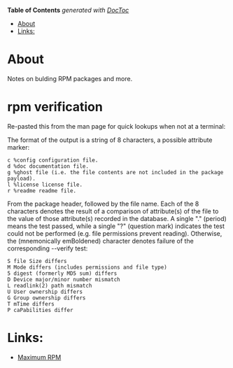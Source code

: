 <!-- START doctoc generated TOC please keep comment here to allow auto update -->
<!-- DON'T EDIT THIS SECTION, INSTEAD RE-RUN doctoc TO UPDATE -->
**Table of Contents**  *generated with [DocToc](https://github.com/thlorenz/doctoc)*

- [About](#about)
- [Links:](#links)

<!-- END doctoc generated TOC please keep comment here to allow auto update -->

# About

Notes on bulding RPM packages and more.

# rpm verification
Re-pasted this from the man page for quick lookups when not at a terminal:

The format of the output is a string of 8 characters, a possible attribute marker:
```
c %config configuration file.
d %doc documentation file.
g %ghost file (i.e. the file contents are not included in the package payload).
l %license license file.
r %readme readme file.
```

From the package header, followed by the file name. Each of the 8 characters denotes the result of a comparison of attribute(s) of the file to the value of those attribute(s) recorded in the database. A single "." (period) means the test passed, while a single "?" (question mark) indicates the test could not be performed (e.g. file permissions prevent reading). Otherwise, the (mnemonically emBoldened) character denotes failure of the corresponding --verify test:

```
S file Size differs
M Mode differs (includes permissions and file type)
5 digest (formerly MD5 sum) differs
D Device major/minor number mismatch
L readlink(2) path mismatch
U User ownership differs
G Group ownership differs
T mTime differs
P caPabilities differ
```

# Links:

* [Maximum RPM](http://www.rpm.org/max-rpm/index.html)
